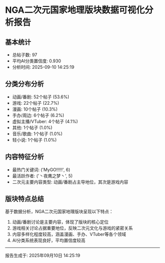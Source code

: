 
# NGA二次元国家地理版块数据可视化分析报告

## 基本统计
- 总帖子数: 97
- 平均AI分类置信度: 0.930
- 分析时间: 2025-09-10 14:25:19

## 分类分布分析
- 动画/番剧: 52个帖子 (53.6%)
- 游戏: 22个帖子 (22.7%)
- 漫画: 10个帖子 (10.3%)
- 手办/周边: 6个帖子 (6.2%)
- 虚拟主播/VTuber: 4个帖子 (4.1%)
- 其他: 1个帖子 (1.0%)
- 音乐/歌曲: 1个帖子 (1.0%)
- 轻小说: 1个帖子 (1.0%)

## 内容特征分析
- 最热门关键词: ('MyGO!!!!!', 6)
- 最活跃作者: ('丶夜鹰之梦丶', 5)
- 二次元主要内容类型: 动画/番剧占主导地位，其次是游戏内容

## 版块特点总结
基于数据分析，NGA二次元国家地理版块呈现以下特点：
1. 动画/番剧讨论是主要内容，体现了版块的核心定位
2. 游戏相关讨论占据重要地位，反映二次元文化与游戏的紧密关系
3. 内容多样化程度较高，涵盖漫画、手办、VTuber等各个领域
4. AI分类系统表现良好，平均置信度较高

---
报告生成于: 2025年09月10日 14:25:19
